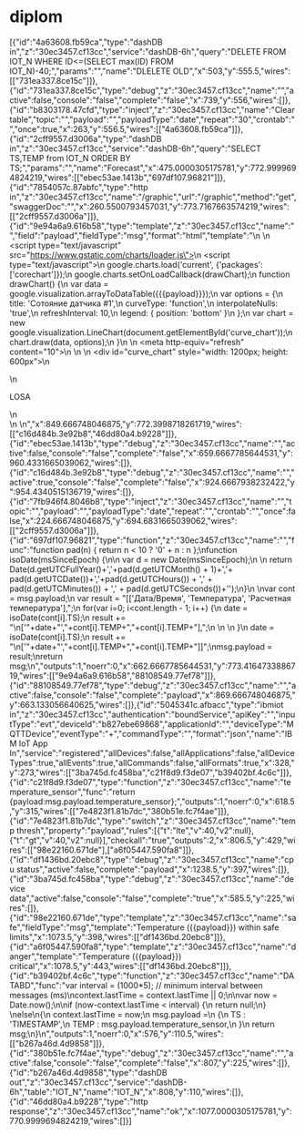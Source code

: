 # diplom
[{"id":"4a63608.fb59ca","type":"dashDB in","z":"30ec3457.cf13cc","service":"dashDB-6h","query":"DELETE FROM IOT_N WHERE ID<=(SELECT max(ID) FROM IOT_N)-40;","params":"","name":"DLELETE OLD","x":503,"y":555.5,"wires":[["731ea337.8ce15c"]]},{"id":"731ea337.8ce15c","type":"debug","z":"30ec3457.cf13cc","name":"","active":false,"console":"false","complete":"false","x":739,"y":556,"wires":[]},{"id":"b8303178.47cfd","type":"inject","z":"30ec3457.cf13cc","name":"Clear table","topic":"","payload":"","payloadType":"date","repeat":"30","crontab":"","once":true,"x":263,"y":556.5,"wires":[["4a63608.fb59ca"]]},{"id":"2cff9557.d3006a","type":"dashDB in","z":"30ec3457.cf13cc","service":"dashDB-6h","query":"SELECT TS,TEMP from IOT_N ORDER BY TS;","params":"","name":"Forecast","x":475.0000305175781,"y":772.9999694824219,"wires":[["ebec53ae.1413b","697df107.96821"]]},{"id":"7854057c.87abfc","type":"http in","z":"30ec3457.cf13cc","name":"/graphic","url":"/graphic","method":"get","swaggerDoc":"","x":260.5500793457031,"y":773.7167663574219,"wires":[["2cff9557.d3006a"]]},{"id":"9e94a6a9.616b58","type":"template","z":"30ec3457.cf13cc","name":"","field":"payload","fieldType":"msg","format":"html","template":"<html>\n  <head>\n    <script type=\"text/javascript\" src=\"https://www.gstatic.com/charts/loader.js\"></script>\n    <script type=\"text/javascript\">\n      google.charts.load('current', {'packages':['corechart']});\n      google.charts.setOnLoadCallback(drawChart);\n      function drawChart() {\n        var data = google.visualization.arrayToDataTable({{{payload}}});\n        var options = {\n          title: 'Сотояние датчика #1',\n          curveType: 'function',\n          interpolateNulls: 'true',\n          refreshInterval: 10,\n          legend: { position: 'bottom' }\n        };\n        var chart = new google.visualization.LineChart(document.getElementById('curve_chart'));\n        chart.draw(data, options);\n      }\n    </script>\n    <meta http-equiv=\"refresh\" content=\"10\">\n  </head>\n  <body>\n    <div id=\"curve_chart\" style=\"width: 1200px; height: 600px\"></div>\n    <div>\n    <p>LOSA</p>\n  </div>\n  </body>\n</html>","x":849.666748046875,"y":772.3998718261719,"wires":[["c16d484b.3e92b8","46dd80a4.b9228"]]},{"id":"ebec53ae.1413b","type":"debug","z":"30ec3457.cf13cc","name":"","active":false,"console":"false","complete":"false","x":659.6667785644531,"y":960.4331665039062,"wires":[]},{"id":"c16d484b.3e92b8","type":"debug","z":"30ec3457.cf13cc","name":"","active":true,"console":"false","complete":"false","x":924.6667938232422,"y":954.4340515136719,"wires":[]},{"id":"7fb946f4.8046b8","type":"inject","z":"30ec3457.cf13cc","name":"","topic":"","payload":"","payloadType":"date","repeat":"","crontab":"","once":false,"x":224.666748046875,"y":694.6831665039062,"wires":[["2cff9557.d3006a"]]},{"id":"697df107.96821","type":"function","z":"30ec3457.cf13cc","name":"","func":"function pad(n) { return n < 10 ? '0' + n : n };\nfunction isoDate(msSinceEpoch) {\n\n   var d = new Date(msSinceEpoch);\n   \n   return Date(d.getUTCFullYear()+','+pad(d.getUTCMonth() + 1)+','+ pad(d.getUTCDate())+','+pad(d.getUTCHours()) + ',' + pad(d.getUTCMinutes()) + ',' + pad(d.getUTCSeconds())+'');\n}\n    \nvar cont = msg.payload;\n    var result = \"[['Дата/Время', 'Температура', 'Расчетная температура'],\";\n    for(var i=0; i<cont.length - 1; i++) {\n        date = isoDate(cont[i].TS);\n        result += \"\\n['\"+date+\"',\"+cont[i].TEMP+\",\"+cont[i].TEMP+\"],\";\n        \n        \n    }\n    date = isoDate(cont[i].TS);\n    result += \"\\n['\"+date+\"',\"+cont[i].TEMP+\",\"+cont[i].TEMP+\"]]\";\nmsg.payload = result;\nreturn msg;\n","outputs":1,"noerr":0,"x":662.6667785644531,"y":773.4164733886719,"wires":[["9e94a6a9.616b58","88108549.77ef78"]]},{"id":"88108549.77ef78","type":"debug","z":"30ec3457.cf13cc","name":"","active":false,"console":"false","complete":"payload","x":869.666748046875,"y":663.133056640625,"wires":[]},{"id":"5045341c.afbacc","type":"ibmiot in","z":"30ec3457.cf13cc","authentication":"boundService","apiKey":"","inputType":"evt","deviceId":"b827ebe69868","applicationId":"","deviceType":"MQTTDevice","eventType":"+","commandType":"","format":"json","name":"IBM IoT App In","service":"registered","allDevices":false,"allApplications":false,"allDeviceTypes":true,"allEvents":true,"allCommands":false,"allFormats":true,"x":328,"y":273,"wires":[["3ba745d.fc458ba","c21f8d9.f3de07","b39402bf.4c6c"]]},{"id":"c21f8d9.f3de07","type":"function","z":"30ec3457.cf13cc","name":"temperature_sensor","func":"return {payload:msg.payload.temperature_sensor};","outputs":1,"noerr":0,"x":618.5,"y":315,"wires":[["7e4823f1.81b7dc","380b51e.fc7f4ae"]]},{"id":"7e4823f1.81b7dc","type":"switch","z":"30ec3457.cf13cc","name":"temp thresh","property":"payload","rules":[{"t":"lte","v":40,"v2":null},{"t":"gt","v":40,"v2":null}],"checkall":"true","outputs":2,"x":806.5,"y":429,"wires":[["98e22160.671de"],["a6f05447.590fa8"]]},{"id":"df1436bd.20ebc8","type":"debug","z":"30ec3457.cf13cc","name":"cpu status","active":false,"complete":"payload","x":1238.5,"y":397,"wires":[]},{"id":"3ba745d.fc458ba","type":"debug","z":"30ec3457.cf13cc","name":"device data","active":false,"console":"false","complete":"true","x":585.5,"y":225,"wires":[]},{"id":"98e22160.671de","type":"template","z":"30ec3457.cf13cc","name":"safe","fieldType":"msg","template":"Temperature ({{payload}}) within safe limits","x":1073.5,"y":398,"wires":[["df1436bd.20ebc8"]]},{"id":"a6f05447.590fa8","type":"template","z":"30ec3457.cf13cc","name":"danger","template":"Temperature ({{payload}}) critical","x":1078.5,"y":443,"wires":[["df1436bd.20ebc8"]]},{"id":"b39402bf.4c6c","type":"function","z":"30ec3457.cf13cc","name":"DATABD","func":"var interval = (1000*5); // minimum interval between messages (ms)\ncontext.lastTime = context.lastTime || 0;\n\nvar now = Date.now();\n\nif (now-context.lastTime < interval) {\n  return null;\n} \nelse\n{\n    context.lastTime = now;\n    msg.payload =\n    {\n        TS : 'TIMESTAMP',\n        TEMP : msg.payload.temperature_sensor,\n    }\n    return msg;\n}\n","outputs":1,"noerr":0,"x":576,"y":110.5,"wires":[["b267a46d.4d9858"]]},{"id":"380b51e.fc7f4ae","type":"debug","z":"30ec3457.cf13cc","name":"","active":false,"console":"false","complete":"false","x":807,"y":225,"wires":[]},{"id":"b267a46d.4d9858","type":"dashDB out","z":"30ec3457.cf13cc","service":"dashDB-6h","table":"IOT_N","name":"IOT_N","x":808,"y":110,"wires":[]},{"id":"46dd80a4.b9228","type":"http response","z":"30ec3457.cf13cc","name":"ok","x":1077.0000305175781,"y":770.9999694824219,"wires":[]}]
